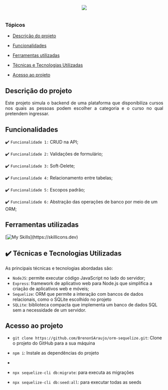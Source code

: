 <p align="center">
<img src="https://github.com/user-attachments/assets/f4dce359-935b-42b6-bb2a-603fa8a75ffe"/>
<p align="center">
<img loading="lazy" src="http://img.shields.io/static/v1?label=STATUS&message=ABERTO%20PARA%20DESENVOLVIMENTO&color=GREEN&style=for-the-badge" alt="" style="max-width: 100%;"/>
</p>

### Tópicos


- [Descrição do projeto](#descrição-do-projeto)

- [Funcionalidades](#funcionalidades)

- [Ferramentas utilizadas](#ferramentas-utilizadas)

- [Técnicas e Tecnologias Utilizadas](#técnicas-e-tecnologias-utilizadas)

- [Acesso ao projeto](#acesso-ao-projeto)

## Descrição do projeto 

<p align="justify">
 Este projeto simula o backend de uma plataforma que disponibiliza cursos nos quais as pessoas podem escolher a categoria e o curso no qual pretendem ingressar.
</p>

## Funcionalidades

:heavy_check_mark: `Funcionalidade 1:` CRUD na API;

:heavy_check_mark: `Funcionalidade 2:` Validações de formulário;

:heavy_check_mark: `Funcionalidade 3:` Soft-Delete;

:heavy_check_mark: `Funcionalidade 4:` Relacionamento entre tabelas;

:heavy_check_mark: `Funcionalidade 5:` Escopos padrão;

:heavy_check_mark: `Funcionalidade 6:` Abstração das operações de banco por meio de um ORM;


## Ferramentas utilizadas
[![My Skills](https://skillicons.dev/icons?i=nodejs,express,sequelize,sqlite,)](https://skillicons.dev)

###

## ✔️ Técnicas e Tecnologias Utilizadas

As principais técnicas e tecnologias abordadas são:

- `NodeJS`: permite executar código JavaScript no lado do servidor;
- `Express`: framework de aplicativo web para Node.js que simplifica a criação de aplicativos web e móveis;
- `Sequelize`: ORM que permite a interação com bancos de dados relacionais, como o SQLite escolhido no projeto
- `SQLite`: biblioteca compacta que implementa um banco de dados SQL sem a necessidade de um servidor.


## Acesso ao projeto
  - ``git clone https://github.com/BrenonSAraujo/orm-sequelize.git``: Clone o projeto do GitHub para a sua máquina
  
  - ``npm i``: Instale as dependências do projeto
  - 
  - ``npx sequelize-cli db:migrate``: para executa as migrações
  
  - ``npx sequelize-cli db:seed:all``: para executar todas as seeds
    
